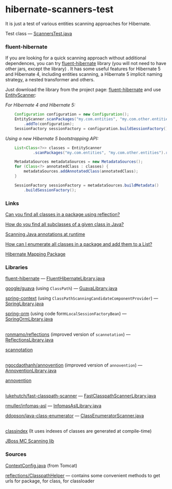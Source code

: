 # hibernate-scanners-test

It is just a test of various entities scanning approaches for Hibernate.

Test class — [ScannersTest.java](https://github.com/v-ladynev/hibernate-scanners-test/blob/master/src/test/java/com/github/ladynev/scanners/ScannersTest.java)

### fluent-hibernate

If you are looking for a quick scanning approach without additional dependences, you can try [fluent-hibernate](https://github.com/v-ladynev/fluent-hibernate) library (you will not need to have other jars, except the library) .
It has some useful features for Hibernate 5 and Hibernate 4, including entities scanning, a Hibernate 5 implicit naming strategy, a nested transformer and others.

Just download the library from the project page: [fluent-hibernate](https://github.com/v-ladynev/fluent-hibernate) and use [EntityScanner](https://github.com/v-ladynev/fluent-hibernate/blob/master/fluent-hibernate-core/src/main/java/com/github/fluent/hibernate/cfg/scanner/EntityScanner.java):

_For Hibernate 4 and Hibernate 5:_
```Java
    Configuration configuration = new Configuration();
    EntityScanner.scanPackages("my.com.entities", "my.com.other.entities")
        .addTo(configuration);
    SessionFactory sessionFactory = configuration.buildSessionFactory();
```

_Using a new Hibernate 5 bootstrapping API:_
```Java
    List<Class<?>> classes = EntityScanner
            .scanPackages("my.com.entities", "my.com.other.entities").result();

    MetadataSources metadataSources = new MetadataSources();
    for (Class<?> annotatedClass : classes) {
        metadataSources.addAnnotatedClass(annotatedClass);
    }

    SessionFactory sessionFactory = metadataSources.buildMetadata()
        .buildSessionFactory();
```

### Links

[Can you find all classes in a package using reflection?](http://stackoverflow.com/questions/520328/can-you-find-all-classes-in-a-package-using-reflection)

[How do you find all subclasses of a given class in Java?](http://stackoverflow.com/questions/492184/how-do-you-find-all-subclasses-of-a-given-class-in-java)

[Scanning Java annotations at runtime](http://stackoverflow.com/questions/259140/scanning-java-annotations-at-runtime)

[How can I enumerate all classes in a package and add them to a List?](http://stackoverflow.com/questions/176527/how-can-i-enumerate-all-classes-in-a-package-and-add-them-to-a-list)

[Hibernate Mapping Package](http://stackoverflow.com/questions/1413190/hibernate-mapping-package)

### Libraries
[fluent-hibernate](https://github.com/v-ladynev/fluent-hibernate) — [FluentHibernateLibrary.java](https://github.com/v-ladynev/hibernate-scanners-test/blob/master/src/main/java/com/github/fluent/hibernate/cfg/scanner/FluentHibernateLibrary.java)

[google/guava](https://github.com/google/guava) (using `ClassPath`) — [GuavaLibrary.java](https://github.com/v-ladynev/hibernate-scanners-test/blob/master/src/main/java/com/github/ladynev/scanners/GuavaLibrary.java)

[spring-context](http://mvnrepository.com/artifact/org.springframework/spring-context) (using `ClassPathScanningCandidateComponentProvider`) — [SpringLibrary.java](https://github.com/v-ladynev/hibernate-scanners-test/blob/master/src/main/java/com/github/ladynev/scanners/SpringLibrary.java)

[spring-orm](http://mvnrepository.com/artifact/org.springframework/spring-orm) (using code form`LocalSessionFactoryBean`) — [SpringOrmLibrary.java](https://github.com/v-ladynev/hibernate-scanners-test/blob/master/src/main/java/com/github/ladynev/scanners/SpringOrmLibrary.java)
<br /><br />

[ronmamo/reflections](https://github.com/ronmamo/reflections) (improved version of `scannotation`) — [ReflectionsLibrary.java](https://github.com/v-ladynev/hibernate-scanners-test/blob/master/src/main/java/com/github/ladynev/scanners/ReflectionsLibrary.java)

[scannotation](http://scannotation.sourceforge.net/)
<br/><br/>

[ngocdaothanh/annovention](https://github.com/ngocdaothanh/annovention) (improved version of `annovention`) — [AnnoventionLibrary.java](https://github.com/v-ladynev/hibernate-scanners-test/blob/master/src/main/java/com/github/ladynev/scanners/AnnoventionLibrary.java)

[annovention](http://code.google.com/p/annovention)
<br /><br />

[lukehutch/fast-classpath-scanner](https://github.com/lukehutch/fast-classpath-scanner) — [FastClasspathScannerLibrary.java](https://github.com/v-ladynev/hibernate-scanners-test/blob/master/src/main/java/com/github/ladynev/scanners/FastClasspathScannerLibrary.java)

[rmuller/infomas-asl](https://github.com/rmuller/infomas-asl) — [InfomasAslLibrary.java](https://github.com/v-ladynev/hibernate-scanners-test/blob/master/src/main/java/com/github/ladynev/scanners/InfomasAslLibrary.java)

[ddopson/java-class-enumerator](https://github.com/ddopson/java-class-enumerator) — [ClassEnumeratorScanner.java](https://github.com/v-ladynev/hibernate-scanners-test/blob/master/src/main/java/com/github/ladynev/scanners/ClassEnumeratorScanner.java)
<br/><br/>

[classindex](https://github.com/atteo/classindex) (It uses indexes of classes are generated at compile-time)

[JBoss MC Scanning lib](https://developer.jboss.org/wiki/MCScanninglib)

### Sources

[ContextConfig.java](http://svn.apache.org/viewvc/tomcat/trunk/java/org/apache/catalina/startup/ContextConfig.java?annotate=1537835)  (from Tomcat)

[reflections/ClasspathHelper](https://github.com/ronmamo/reflections/blob/737683bb977d46b800621c6ef77afdbf1c294a54/src/test/java/org/reflections/ClasspathHelperTest.java) — contains some convenient methods to get urls for package, for class, for classloader


